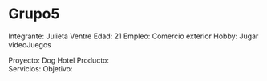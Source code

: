 # Grupo5

Integrante: Julieta Ventre
Edad: 21
Empleo: Comercio exterior
Hobby: Jugar videoJuegos

Proyecto: Dog Hotel
Producto:  
Servicios:
Objetivo:
